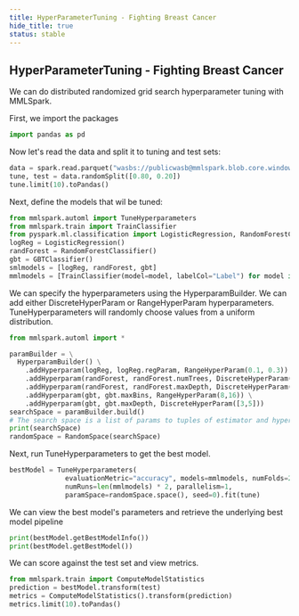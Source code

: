 ```yaml
---
title: HyperParameterTuning - Fighting Breast Cancer
hide_title: true
status: stable
---
```

## HyperParameterTuning - Fighting Breast Cancer

We can do distributed randomized grid search hyperparameter tuning with MMLSpark.

First, we import the packages


```python
import pandas as pd

```

Now let's read the data and split it to tuning and test sets:


```python
data = spark.read.parquet("wasbs://publicwasb@mmlspark.blob.core.windows.net/BreastCancer.parquet")
tune, test = data.randomSplit([0.80, 0.20])
tune.limit(10).toPandas()
```

Next, define the models that wil be tuned:


```python
from mmlspark.automl import TuneHyperparameters
from mmlspark.train import TrainClassifier
from pyspark.ml.classification import LogisticRegression, RandomForestClassifier, GBTClassifier
logReg = LogisticRegression()
randForest = RandomForestClassifier()
gbt = GBTClassifier()
smlmodels = [logReg, randForest, gbt]
mmlmodels = [TrainClassifier(model=model, labelCol="Label") for model in smlmodels]
```

We can specify the hyperparameters using the HyperparamBuilder.
We can add either DiscreteHyperParam or RangeHyperParam hyperparameters.
TuneHyperparameters will randomly choose values from a uniform distribution.


```python
from mmlspark.automl import *

paramBuilder = \
  HyperparamBuilder() \
    .addHyperparam(logReg, logReg.regParam, RangeHyperParam(0.1, 0.3)) \
    .addHyperparam(randForest, randForest.numTrees, DiscreteHyperParam([5,10])) \
    .addHyperparam(randForest, randForest.maxDepth, DiscreteHyperParam([3,5])) \
    .addHyperparam(gbt, gbt.maxBins, RangeHyperParam(8,16)) \
    .addHyperparam(gbt, gbt.maxDepth, DiscreteHyperParam([3,5]))
searchSpace = paramBuilder.build()
# The search space is a list of params to tuples of estimator and hyperparam
print(searchSpace)
randomSpace = RandomSpace(searchSpace)
```

Next, run TuneHyperparameters to get the best model.


```python
bestModel = TuneHyperparameters(
              evaluationMetric="accuracy", models=mmlmodels, numFolds=2,
              numRuns=len(mmlmodels) * 2, parallelism=1,
              paramSpace=randomSpace.space(), seed=0).fit(tune)
```

We can view the best model's parameters and retrieve the underlying best model pipeline


```python
print(bestModel.getBestModelInfo())
print(bestModel.getBestModel())
```

We can score against the test set and view metrics.


```python
from mmlspark.train import ComputeModelStatistics
prediction = bestModel.transform(test)
metrics = ComputeModelStatistics().transform(prediction)
metrics.limit(10).toPandas()
```
